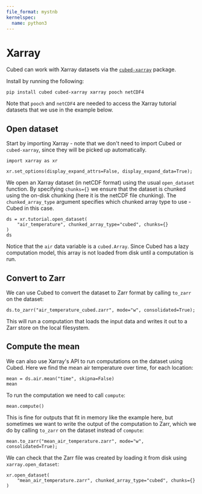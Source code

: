 ```yaml
---
file_format: mystnb
kernelspec:
  name: python3
---
```

# Xarray

Cubed can work with Xarray datasets via the [`cubed-xarray`](https://github.com/cubed-dev/cubed-xarray) package.

Install by running the following:

```shell
pip install cubed cubed-xarray xarray pooch netCDF4
```

Note that `pooch` and `netCDF4` are needed to access the Xarray tutorial datasets that we use in the example below.

## Open dataset

Start by importing Xarray - note that we don't need to import Cubed or `cubed-xarray`, since they will be picked up automatically.

```{code-cell} ipython3
import xarray as xr

xr.set_options(display_expand_attrs=False, display_expand_data=True);
```

We open an Xarray dataset (in netCDF format) using the usual `open_dataset` function. By specifying `chunks={}` we ensure that the dataset is chunked using the on-disk chunking (here it is the netCDF file chunking). The `chunked_array_type` argument specifies which chunked array type to use - Cubed in this case.

```{code-cell} ipython3
ds = xr.tutorial.open_dataset(
    "air_temperature", chunked_array_type="cubed", chunks={}
)
ds
```

Notice that the `air` data variable is a `cubed.Array`. Since Cubed has a lazy computation model, this array is not loaded from disk until a computation is run.

## Convert to Zarr

We can use Cubed to convert the dataset to Zarr format by calling `to_zarr` on the dataset:

```{code-cell} ipython3
ds.to_zarr("air_temperature_cubed.zarr", mode="w", consolidated=True);
```

This will run a computation that loads the input data and writes it out to a Zarr store on the local filesystem.

## Compute the mean

We can also use Xarray's API to run computations on the dataset using Cubed. Here we find the mean air temperature over time, for each location:

```{code-cell} ipython3
mean = ds.air.mean("time", skipna=False)
mean
```

To run the computation we need to call `compute`:

```{code-cell} ipython3
mean.compute()
```

This is fine for outputs that fit in memory like the example here, but sometimes we want to write the output of the computation to Zarr, which we do by calling `to_zarr` on the dataset instead of `compute`:

```{code-cell} ipython3
mean.to_zarr("mean_air_temperature.zarr", mode="w", consolidated=True);
```

We can check that the Zarr file was created by loading it from disk using `xarray.open_dataset`:

```{code-cell} ipython3
xr.open_dataset(
    "mean_air_temperature.zarr", chunked_array_type="cubed", chunks={}
)
```
